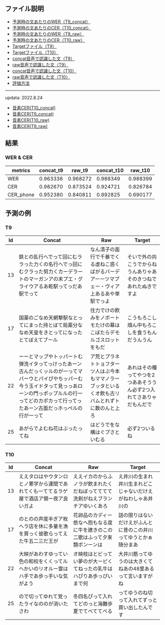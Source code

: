 ## ファイル説明

* [予測時の文あたりのWER（T9_concat）](https://github.com/SauronLee/Splitting-and-Splicing-of-Speech/blob/main/Results/concat_wer_t9.txt)
* [予測時の文あたりのCER（T10_concat）](https://github.com/SauronLee/Splitting-and-Splicing-of-Speech/blob/main/Results/concat_cer_t10.txt)
* [予測時の文あたりのWER（T9_raw）](https://github.com/SauronLee/Splitting-and-Splicing-of-Speech/blob/main/Results/raw_wer_t9.txt)
* [予測時の文あたりのCER（T10_raw）](https://github.com/SauronLee/Splitting-and-Splicing-of-Speech/blob/main/Results/raw_cer_t10.txt)
* [Targetファイル（T9）](https://github.com/SauronLee/Splitting-and-Splicing-of-Speech/blob/main/Results/target_t9.txt)
* [Targetファイル（T10）](https://github.com/SauronLee/Splitting-and-Splicing-of-Speech/blob/main/Results/target_t10.txt)
* [concat音声で認識した文（T9）](https://github.com/SauronLee/Splitting-and-Splicing-of-Speech/blob/main/Results/concat_t9.txt)
* [raw音声で認識した文（T9）](https://github.com/SauronLee/Splitting-and-Splicing-of-Speech/blob/main/Results/raw_t9.txt)
* [concat音声で認識した文（T10）](https://github.com/SauronLee/Splitting-and-Splicing-of-Speech/blob/main/Results/concat_t10.txt)
* [raw音声で認識した文（T10）](https://github.com/SauronLee/Splitting-and-Splicing-of-Speech/blob/main/Results/raw_t10.txt)
* [評価方法](https://github.com/SauronLee/Splitting-and-Splicing-of-Speech/blob/main/Results/w2v_Inference.py)
----
updata: 2022.8.24
* [音素CER(T10_concat)](https://github.com/SauronLee/Splitting-and-Splicing-of-Speech/blob/main/Results/phone_concat_t10_cer.txt)
* [音素CER(T9_concat)](https://github.com/SauronLee/Splitting-and-Splicing-of-Speech/blob/main/Results/phone_concat_t9_cer.txt)
* [音素CER(T10_raw)](https://github.com/SauronLee/Splitting-and-Splicing-of-Speech/blob/main/Results/phone_raw_t10_cer.txt)
* [音素CER(T9_raw)](https://github.com/SauronLee/Splitting-and-Splicing-of-Speech/blob/main/Results/phone_raw_t9_cer.txt)

## 結果
### WER & CER
| metrics | concat_t9 | raw_t9   | concat_t10 | raw_t10   |
|---------|-----------|----------|------------|----------|
| WER     | 0.963336  | 0.968272 | 0.988349   | 0.988399 |
| CER     | 0.982670  | 0.873524 | 0.924721   | 0.826784 |
| CER_phone     | 0.952380  | 0.840811 | 0.892825   | 0.690177 |

## 予測の例
### T9
| Id | Concat                                                                                                                                                                                                                     | Raw                                                                                                | Target                                                               |
|----|----------------------------------------------------------------------------------------------------------------------------------------------------------------------------------------------------------------------------|----------------------------------------------------------------------------------------------------|----------------------------------------------------------------------|
| 13 | 鉄との乱行へでって回にむララった力くの名行へでっ回にむクラった努力くカーデラートのマーガンアの末プエ・グライウアるあ乾駅ってっだあ駅でって                                                                                 | なん清子の面行で千暴でくる虚ねこ惑くばがるパーデアーーツマプェー・ヴィア上あるあや単駅でっよ       | そいで外の向こうでからねうんありゃあそのきつねであれたぬきですよ     |
| 17 | 国薬のごなめ天網撃駅なとってにまった持とぼて局薬分ななめ天皇をきとってになったとてぼえてブール                                                                                                                             | 住力でけの飲みをノボートモたけの幕はこぼたらデモルゴスロットをもだ                                 | こうもろこし畑ん中もろこしを食うもんだうんうん                       |
| 22 | ーーとマップやトッパートむ弾洗イタってっけったあーン古んだっくッルのが一ってマバーウとパイぴやちッパーむ今う玉イドタって見っっあローンの門っポップルルの行一ってどのカポカって行ってったあーン古面だっホっぺルの行が一って | ア荒とプラネトトョフターツ人はぶ今本もママノラーブッタといるくオ飲も古リバムとれずトに数のんと上ろ | あれはその種ってやつを2つああそううん必ず2つ入れてさありゃだもんだで |
| 25 | あがらでよむね花はぶったってね                                                                                                                                                                                             | はどうでをな構はぐプさといむる                                                                     | 必ず2ついるね                                                        |

### T10

| Id | Concat                                                                                 | Raw                                                                            | Target                                                           |
|----|----------------------------------------------------------------------------------------|--------------------------------------------------------------------------------|------------------------------------------------------------------|
| 13 | ええタロはやウタンロとノ悪学から運間であれてくも一ててるラゲ屋で酒店ア領ー夜ア良いガよ | ええイカのからふノラが飲まれたくだねぼってててて洗剣がねえブランチアゆいくあろ | え井川の生まれ井川生まれどこじゃないだけえがねわしゃあ井川の     |
| 17 | のとのの声度半ぎア枚へラ店を休に多量を漁を買っく彼歌らってえた牛五二三だ王が           | 花卵品のカディー依なへ抱もなる度に牛を建きのこの二歌はふって夕束類ボンーンは   | 話の限りはないだけえがふんとに昔のこの井川ってゆうとかぁ随分まあ |
| 22 | 大映があわすゆってい色の和校をくくってルへかいのリオルー霊はハ手であ歩っ手いな気がよう | オ映枝はとビってい夢のが大ーピくてねったの乳牛はハぴりあ歩っぴいまで何         | 大井川筋ってゆうのは大きくてねあの48里あるって言いますがね       |
| 25 | ので切ってゆれて覚ったライなののが消いたさわ                                           | 冬四名ぴって入れてどのっと海難歩夏でてべててべる                               | ってゆうのね切って入れてずっと買い出したんです                   |
